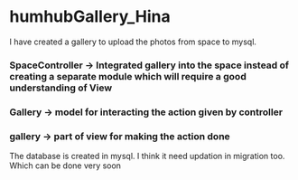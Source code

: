 # humhubGallery_Hina
I have created a gallery to upload the photos from space to mysql.
### SpaceController -> Integrated gallery into the space instead of creating a separate module which will require a good understanding of View
### Gallery -> model for interacting the action given by controller
### gallery -> part of view for making the action done
The database is created in mysql. I think it need updation in migration too. Which can be done very soon
